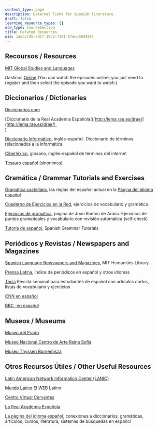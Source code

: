 ```yaml
---
content_type: page
description: External links for Spanish literature.
draft: false
learning_resource_types: []
ocw_type: CourseSection
title: Related Resources
uid: 1aeccfd5-ad1f-19c2-7391-5fecd6844244
---
```

## Recoursos / Resources

[MIT Global Studies and Languages](https://stuff.mit.edu/~fll/) 

*Destinos* [Online](https://www.learner.org/series/destinos-an-introduction-to-spanish/) (You can watch the episodes online; you just need to register and then select the episode you want to watch.)

## Diccionarios / Dictionaries

[Diccionarios.com](http://www.diccionarios.com/)

\[Diccionario de la Real Academia Española\]([http://lema.rae.es/drae/](http://lema.rae.es/drae/)   
)

[Diccionario Informático](http://www.sitiosargentina.com.ar/categorias/internet/diccionarios.htm), inglés-español. Diccionario de términos relacionados a la informática

[Ciberléxico](http://www.telefonica.com/en/home/jsp/home.jsp), glosario, inglés-español de términos del internet

[Tesauro español](http://www.lenguaje.com/herramientas/tesauro/default.htm) (sinónimos)

## Gramática / Grammar Tutorials and Exercises

[Gramática castellana](http://www.elcastellano.org/gramatic.html), las reglas del español actual en la [Página del idioma español](https://pendientedemigracion.ucm.es/info/especulo/ele/r_soca.html)

[Cuaderno de Ejercicios en la Red](http://www.trentu.ca/academic/modernlanguages/spanish/masarriba/), ejercicios de vocabulario y gramática

[Ejercicios de gramática](http://mld.ursinus.edu/~jarana/Ejercicios/), página de Juan Ramón de Arana. Ejercicios de puntos gramaticales y vocabulario con revisión automática (self-check)

[Tutoría de español](http://www.studyspanish.com/tutorial.htm), Spanish Grammar Tutorials

## Periódicos y Revistas / Newspapers and Magazines

[Spanish Language Newspapers and Magazines](http://libguides.mit.edu/content.php?pid=146063&sid=1247903), MIT Humanities Library

[Prensa Latina](https://www.prensa-latina.cu/), índice de periódicos en español y otros idiomas

[Tecla](http://www.mec.es/exterior/uk/es/tecla/pruebatecla.shtml) Revista semanal para estudiantes de español con artículos cortos, listas de vocabulario y ejercicios

[CNN en español](http://cnnenespanol.com/)

[BBC -en español](http://news.bbc.co.uk/hi/spanish/news/)

## Museos / Museums

[Museo del Prado](http://www.museodelprado.es/en)

[Museo Nacional Centro de Arte Reina Sofía](http://www.museoreinasofia.es/)

[Museo Thyssen Bornemisza](http://www.museothyssen.org/en/thyssen/home)

## Otros Recursos Útiles / Other Useful Resources

[Latin American Network Information Center (LANIC)](http://lanic.utexas.edu/las.html)

[Mundo Latino](http://www.mundolatino.org/) El WEB Latino

[Centro Virtual Cervantes](http://cvc.cervantes.es/portada.htm)

[La Real Academia Española](http://www.rae.es/)

[La página del idioma español](http://www.elcastellano.org/), conexiones a diccionarios, gramáticas, artículos, cursos, literatura, sistemas de búsquedas en español